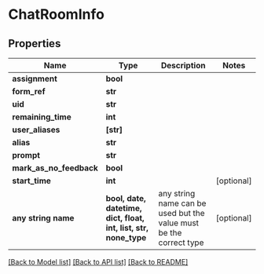 # ChatRoomInfo


## Properties
Name | Type | Description | Notes
------------ | ------------- | ------------- | -------------
**assignment** | **bool** |  | 
**form_ref** | **str** |  | 
**uid** | **str** |  | 
**remaining_time** | **int** |  | 
**user_aliases** | **[str]** |  | 
**alias** | **str** |  | 
**prompt** | **str** |  | 
**mark_as_no_feedback** | **bool** |  | 
**start_time** | **int** |  | [optional] 
**any string name** | **bool, date, datetime, dict, float, int, list, str, none_type** | any string name can be used but the value must be the correct type | [optional]

[[Back to Model list]](../README.md#documentation-for-models) [[Back to API list]](../README.md#documentation-for-api-endpoints) [[Back to README]](../README.md)


